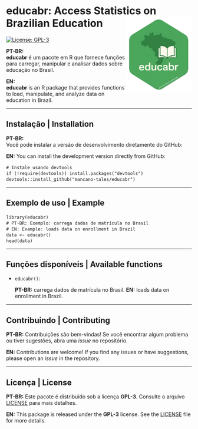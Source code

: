 
# educabr: Access Statistics on Brazilian Education <img align="right" src="man/figures/logo-gemini.png.png?raw=true" alt="logo" width="180">

[![License: GPL-3](https://img.shields.io/badge/License-GPL--3-blue.svg)](LICENSE)

**PT-BR:**  
**educabr** é um pacote em R que fornece funções para carregar, manipular e analisar dados sobre educação no Brasil.  

**EN:**  
**educabr** is an R package that provides functions to load, manipulate, and analyze data on education in Brazil.  

---
## Instalação | Installation

**PT-BR:**  
Você pode instalar a versão de desenvolvimento diretamente do GitHub:  

**EN:**
You can install the development version directly from GitHub:

```{r, eval = FALSE}
# Instale usando devtools
if (!require(devtools)) install.packages("devtools")
devtools::install_github("mancano-tales/educabr")
```

---

## Exemplo de uso | Example

```{r}
library(educabr)
# PT-BR: Exemplo: carrega dados de matrícula no Brasil
# EN: Example: loads data on enrollment in Brazil
data <- educabr()
head(data)
```

---
## Funções disponíveis | Available functions

* `educabr()`:

  **PT-BR:** carrega dados de matrícula no Brasil.
  **EN:** loads data on enrollment in Brazil.

---
## Contribuindo | Contributing
**PT-BR:**
Contribuições são bem-vindas!
Se você encontrar algum problema ou tiver sugestões, abra uma *issue* no repositório.

**EN:**
Contributions are welcome!
If you find any issues or have suggestions, please open an *issue* in the repository.

---
## Licença | License
**PT-BR:**
Este pacote é distribuído sob a licença **GPL-3**.
Consulte o arquivo [LICENSE](LICENSE) para mais detalhes.

**EN:**
This package is released under the **GPL-3** license.
See the [LICENSE](LICENSE) file for more details.
